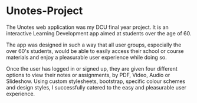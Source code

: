 # Unotes-Project
The Unotes web application was my DCU final year project. It is an interactive Learning Development app aimed at 
students over the age of 60. 

The app was designed in such a way that all user groups, especially the over 60's students, would be 
able to easily access their school or course materials and enjoy a pleasurable user experience while doing so. 

Once the user has logged in or signed up, they are given four different options to view their notes or assignments, by PDF, Video, 
Audio or Slideshow. Using custom stylesheets, bootstrap, specific colour schemes and design styles, I successfully catered 
to the easy and pleasurable user experience.
